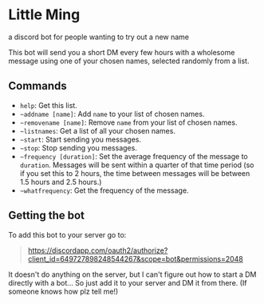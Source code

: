 # Little Ming

a discord bot for people wanting to try out a new name

This bot will send you a short DM every few hours with a wholesome message using one of your chosen names, selected randomly from a list.

## Commands

- `help`: Get this list.
- `~addname [name]`: Add `name` to your list of chosen names.
- `~removename [name]`: Remove `name` from your list of chosen names.
- `~listnames`: Get a list of all your chosen names.
- `~start`: Start sending you messages.
- `~stop`: Stop sending you messages.
- `~frequency [duration]`: Set the average frequency of the message to `duration`. Messages will be sent within a quarter of that time period (so if you set this to 2 hours, the time between messages will be between 1.5 hours and 2.5 hours.)
- `~whatfrequency`: Get the frequency of the message.

## Getting the bot

To add this bot to your server go to:
> https://discordapp.com/oauth2/authorize?client_id=649727898248544267&scope=bot&permissions=2048

It doesn't do anything on the server, but I can't figure out how to start a DM directly with a bot... So just add it to your server and DM it from there. (If someone knows how plz tell me!)